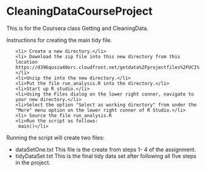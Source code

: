 CleaningDataCourseProject
=========================

This is for the Coursera class Getting and CleaningData.

Instructions for creating the main tidy file.
<ol>

	<li> Create a new directory.</li>
	<li> Download the zip file into this new directory from this location https://d396qusza40orc.cloudfront.net/getdata%2Fprojectfiles%2FUCI%20HAR%20Dataset.zip </li>
	<li>Unzip the into the new directory.</li>
 	<li>Put the file run_analysis.R into the directory.</li>
 	<li>Start up R studio.</li>
 	<li>Using the Files dialog on the lower right conner, navigate to your new directory.</li>
 	<li>Select the option "Select as working directory" from under the "More" menu option on the lower right conner of R Studio.</li>
	<li> Source the file run_analysis.R
 	<li>Run the script as follows:
	 main()</li>
</ol>
 <p> Running the script will create two files:
 <ul>
   <li>dataSetOne.txt  This file is the create from steps 1- 4 of the assignment.</li>
   <li>tidyDataSet.txt This is the final tidy data set after following all five steps in the project.</li>
</ul>
